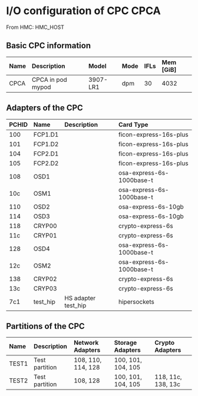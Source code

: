 # I/O configuration of CPC CPCA

From HMC: HMC_HOST

## Basic CPC information

| Name | Description          | Model    | Mode | IFLs | Mem [GiB] |
|:---- |:-------------------- |:-------- |:---- |:---- |:--------- |
| CPCA | CPCA in pod mypod    | 3907-LR1 | dpm  | 30   | 4032      |

## Adapters of the CPC

| PCHID | Name                 | Description          | Card Type                  |
|:----- |:-------------------- |:-------------------- |:-------------------------- |
| 100   | FCP1.D1              |                      | ficon-express-16s-plus     |
| 101   | FCP1.D2              |                      | ficon-express-16s-plus     |
| 104   | FCP2.D1              |                      | ficon-express-16s-plus     |
| 105   | FCP2.D2              |                      | ficon-express-16s-plus     |
| 108   | OSD1                 |                      | osa-express-6s-1000base-t  |
| 10c   | OSM1                 |                      | osa-express-6s-1000base-t  |
| 110   | OSD2                 |                      | osa-express-6s-10gb        |
| 114   | OSD3                 |                      | osa-express-6s-10gb        |
| 118   | CRYP00               |                      | crypto-express-6s          |
| 11c   | CRYP01               |                      | crypto-express-6s          |
| 128   | OSD4                 |                      | osa-express-6s-1000base-t  |
| 12c   | OSM2                 |                      | osa-express-6s-1000base-t  |
| 138   | CRYP02               |                      | crypto-express-6s          |
| 13c   | CRYP03               |                      | crypto-express-6s          |
| 7c1   | test_hip             | HS adapter test_hip  | hipersockets               |

## Partitions of the CPC

| Name  | Description    | Network Adapters   | Storage Adapters   | Crypto Adapters    |
|:----- |:-------------- |:------------------ |:------------------ |:------------------ |
| TEST1 | Test partition | 108, 110, 114, 128 | 100, 101, 104, 105 |                    |
| TEST2 | Test partition | 108, 128           | 100, 101, 104, 105 | 118, 11c, 138, 13c |
